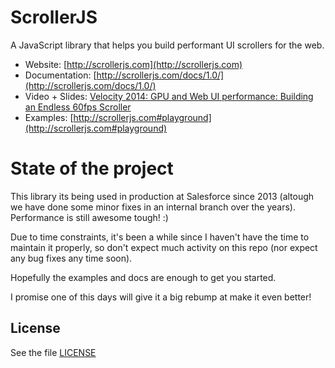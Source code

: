 ScrollerJS
==========

A JavaScript library that helps you build performant UI scrollers for the web.

- Website: [http://scrollerjs.com](http://scrollerjs.com)
- Documentation: [http://scrollerjs.com/docs/1.0/](http://scrollerjs.com/docs/1.0/)
- Video + Slides: [Velocity 2014: GPU and Web UI performance: Building an Endless 60fps Scroller](https://www.youtube.com/watch?v=VAOPi9C8674])
- Examples: [http://scrollerjs.com#playground](http://scrollerjs.com#playground)

State of the project
====================
This library its being used in production at Salesforce since 2013 (altough we have done some minor fixes in an internal branch over the years). Performance is still awesome tough! :)

Due to time constraints, it's been a while since I haven't have the time to maintain it properly, so don't expect much activity on this repo (nor expect any bug fixes any time soon).

Hopefully the examples and docs are enough to get you started.

I promise one of this days will give it a big rebump at make it even better!


## License
See the file [LICENSE](https://github.com/forcedotcom/scrollerjs/blob/master/LICENSE)
